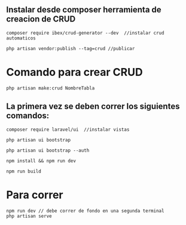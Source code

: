## Instalar desde composer herramienta de creacion de CRUD
``` terminal
composer require ibex/crud-generator --dev  //instalar crud automaticos

php artisan vendor:publish --tag=crud //publicar
```
# Comando para crear CRUD
```
php artisan make:crud NombreTabla
```

## La primera vez se deben correr los siguientes comandos:
```
composer require laravel/ui  //instalar vistas

php artisan ui bootstrap

php artisan ui bootstrap --auth

npm install && npm run dev

npm run build
```
# Para correr
```
npm run dev // debe correr de fondo en una segunda terminal
php artisan serve

```
